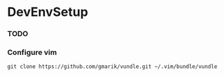 DevEnvSetup
===========

### TODO

### Configure vim 
```
git clone https://github.com/gmarik/vundle.git ~/.vim/bundle/vundle
```
